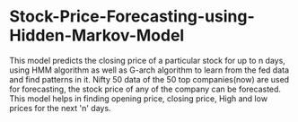 # Stock-Price-Forecasting-using-Hidden-Markov-Model

This model predicts the closing price of a particular stock for up to n days, using HMM algorithm as well as G-arch algorithm to learn from the fed data and find patterns in it. Nifty 50 data of the 50 top companies(now) are used for forecasting, the stock price of any of the company can be forecasted. This model helps in finding opening price, closing price, High and low prices for the next 'n' days.
